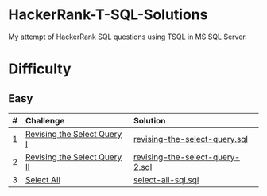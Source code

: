 # HackerRank-T-SQL-Solutions
My attempt of HackerRank SQL questions using TSQL in MS SQL Server.

# Difficulty
## Easy
| # | Challenge | Solution |
|:--|:----------|:---------|
| 1 | [Revising the Select Query I](Easy/revising-the-select-query) | [revising-the-select-query.sql](Easy/revising-the-select-query/revising-the-select-query.sql)
| 2 | [Revising the Select Query II](Easy/revising-the-select-query-2) | [revising-the-select-query-2.sql](Easy/revising-the-select-query-2/revising-the-select-query-2.sql)
| 3 | [Select All](Easy/select-all-sql) | [select-all-sql.sql](Easy/select-all-sql/select-all-sql.sql)